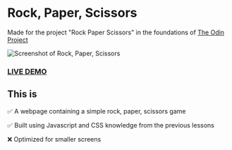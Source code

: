 # Rock, Paper, Scissors

Made for the project "Rock Paper Scissors" in the foundations of [The Odin Project](https://www.theodinproject.com/)

![Screenshot of Rock, Paper, Scissors](https://i.imgur.com/CzmoFa4.png)

### [LIVE DEMO](https://alexander-eriksson-dev.github.io/rock-paper-scissors/)

## This is

✅ A webpage containing a simple rock, paper, scissors game

✅ Built using Javascript and CSS knowledge from the previous lessons

❌ Optimized for smaller screens
